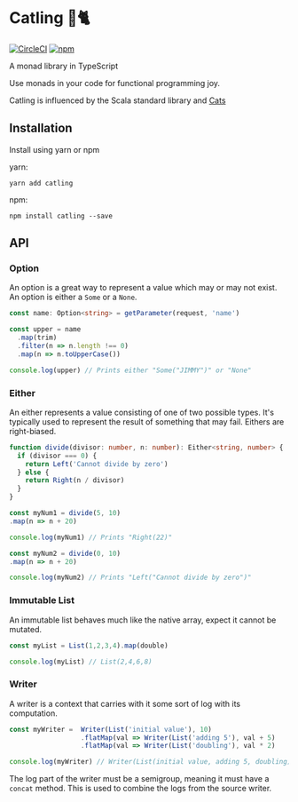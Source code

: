 # Catling 🔫🐈

[![CircleCI](https://circleci.com/gh/harrygr/catling.svg?style=svg)](https://circleci.com/gh/harrygr/catling) [![npm](https://img.shields.io/npm/v/catling.svg)](https://www.npmjs.com/package/catling)

A monad library in TypeScript

Use monads in your code for functional programming joy.

Catling is influenced by the Scala standard library and [Cats][cats]

## Installation

Install using yarn or npm

yarn:

```
yarn add catling
```

npm:

```
npm install catling --save
```

## API

### Option

An option is a great way to represent a value which may or may not exist. An option is either a `Some` or a `None`.

```typescript
const name: Option<string> = getParameter(request, 'name')

const upper = name
  .map(trim)
  .filter(n => n.length !== 0)
  .map(n => n.toUpperCase())

console.log(upper) // Prints either "Some("JIMMY")" or "None"
```

### Either

An either represents a value consisting of one of two possible types.
It's typically used to represent the result of something that may fail. Eithers are right-biased.

```typescript
function divide(divisor: number, n: number): Either<string, number> {
  if (divisor === 0) {
    return Left('Cannot divide by zero')
  } else {
    return Right(n / divisor)
  }
}

const myNum1 = divide(5, 10)
.map(n => n + 20)

console.log(myNum1) // Prints "Right(22)"

const myNum2 = divide(0, 10)
.map(n => n + 20)

console.log(myNum2) // Prints "Left("Cannot divide by zero")"
```

### Immutable List

An immutable list behaves much like the native array, expect it cannot be mutated.

```typescript
const myList = List(1,2,3,4).map(double)

console.log(myList) // List(2,4,6,8)
```

### Writer

A writer is a context that carries with it some sort of log with its computation.

```typescript
const myWriter =  Writer(List('initial value'), 10)
                  .flatMap(val => Writer(List('adding 5'), val + 5)
                  .flatMap(val => Writer(List('doubling'), val * 2)

console.log(myWriter) // Writer(List(initial value, adding 5, doubling), 30)
```

The log part of the writer must be a semigroup, meaning it must have a `concat` method. This is used to combine the logs from the source writer.



[cats]: https://github.com/typelevel/cats